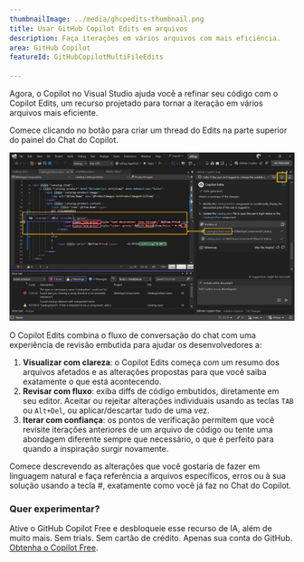```yaml
---
thumbnailImage: ../media/ghcpedits-thumbnail.png
title: Usar GitHub Copilot Edits em arquivos
description: Faça iterações em vários arquivos com mais eficiência.
area: GitHub Copilot
featureId: GitHubCopilotMultiFileEdits

---
```



Agora, o Copilot no Visual Studio ajuda você a refinar seu código com o Copilot Edits, um recurso projetado para tornar a iteração em vários arquivos mais eficiente.

Comece clicando no botão para criar um thread do Edits na parte superior do painel do Chat do Copilot.

![Copilot Edits Picture](../media/ghcpedits.png)

O Copilot Edits combina o fluxo de conversação do chat com uma experiência de revisão embutida para ajudar os desenvolvedores a:

1. **Visualizar com clareza**: o Copilot Edits começa com um resumo dos arquivos afetados e as alterações propostas para que você saiba exatamente o que está acontecendo.
2. **Revisar com fluxo**: exiba diffs de código embutidos, diretamente em seu editor. Aceitar ou rejeitar alterações individuais usando as teclas `TAB` ou `Alt+Del`, ou aplicar/descartar tudo de uma vez.
3. **Iterar com confiança**: os pontos de verificação permitem que você revisite iterações anteriores de um arquivo de código ou tente uma abordagem diferente sempre que necessário, o que é perfeito para quando a inspiração surgir novamente.

Comece descrevendo as alterações que você gostaria de fazer em linguagem natural e faça referência a arquivos específicos, erros ou à sua solução usando a tecla #, exatamente como você já faz no Chat do Copilot.

### Quer experimentar?
Ative o GitHub Copilot Free e desbloqueie esse recurso de IA, além de muito mais.
 Sem trials. Sem cartão de crédito. Apenas sua conta do GitHub. [Obtenha o Copilot Free](vscmd://View.GitHub.Copilot.Chat).
